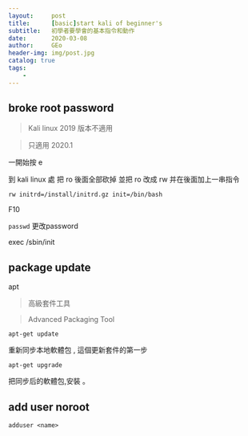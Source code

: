```yaml
---
layout:     post
title:      [basic]start kali of beginner's 
subtitle:   初學者要學會的基本指令和動作
date:       2020-03-08
author:     GEo
header-img: img/post.jpg
catalog: true
tags:
    - 
---
```


## broke root password

> Kali linux 2019 版本不適用

> 只適用 2020.1 

一開始按 e 

到 kali linux 處 把 ro 後面全部砍掉 並把 ro 改成 rw 并在後面加上一串指令

```
rw initrd=/install/initrd.gz init=/bin/bash
```

F10 

```passwd``` 更改password 

exec /sbin/init

## package update

apt 

> 高級套件工具 

> Advanced Packaging Tool

```
apt-get update
```
重新同步本地軟體包 , 這個更新套件的第一步

```
apt-get upgrade
```
把同步后的軟體包,安裝 。 

## add user noroot

```
adduser <name>
```
